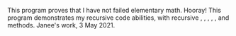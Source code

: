 This program proves that I have not failed elementary math. Hooray!
This program demonstrates my recursive code abilities, with recursive <countUp>, <countDown>, <sum>, <fact>, <pow>, <fibo> and <gcf> methods.
Janee's work, 3 May 2021.
